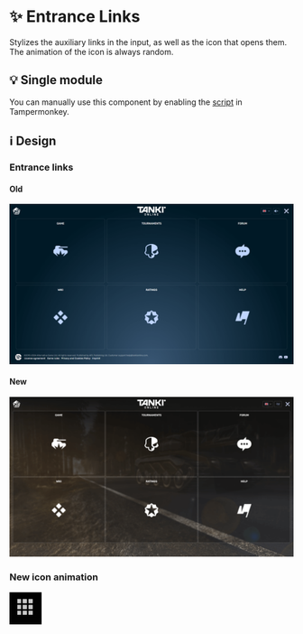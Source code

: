 # :sparkles: Entrance Links

Stylizes the auxiliary links in the input, as well as the icon that opens them. The animation of the icon is always random.

## :bulb: Single module

You can manually use this component by enabling the [script](https://github.com/OrakomoRi/Severitium/blob/main/src/Entrance/EntranceLinks/EntranceLinks.user.js?raw=true) in Tampermonkey.

## :information_source: Design

### Entrance links

#### Old

![](/images/entrance/old/links.png)

#### New

![](/images/entrance/new/links.png)

### New icon animation

![](/images/entrance/new/linksbutton-animation.gif)